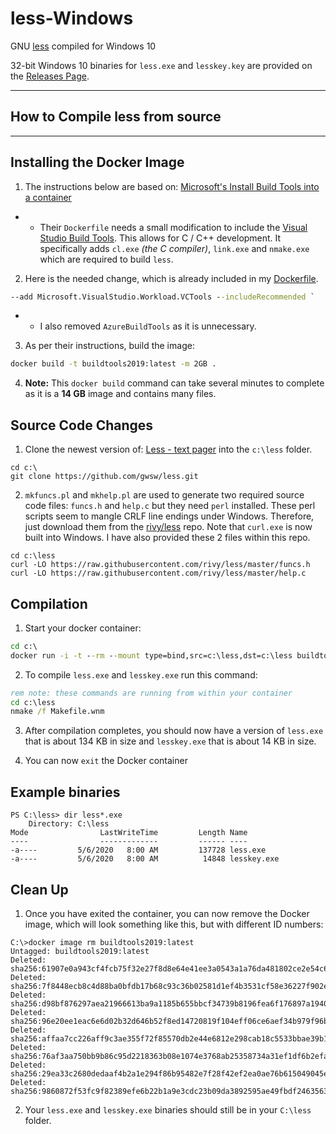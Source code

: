 # less-Windows
GNU [less](https://en.wikipedia.org/wiki/Less_\(Unix\)) compiled for Windows 10

32-bit Windows 10 binaries for `less.exe` and `lesskey.key` are provided on the [Releases Page](https://github.com/jftuga/less-Windows/releases).

___

## How to Compile **less** from source
___

## Installing the Docker Image

1) The instructions below are based on: [Microsoft's Install Build Tools into a container](https://docs.microsoft.com/en-us/visualstudio/install/build-tools-container?view=vs-2019)
* * Their `Dockerfile` needs a small modification to include the [Visual Studio Build Tools](https://devblogs.microsoft.com/cppblog/using-msvc-in-a-docker-container-for-your-c-projects/).  This allows for C / C++ development.  It specifically adds `cl.exe` *(the C compiler)*, `link.exe` and `nmake.exe` which are required to build `less`.

2) Here is the needed change, which is already included in my  [Dockerfile](https://github.com/jftuga/less-Windows/blob/master/Dockerfile).

```bat
--add Microsoft.VisualStudio.Workload.VCTools --includeRecommended `
```
* *  I also removed `AzureBuildTools` as it is unnecessary.

3) As per their instructions, build the image:

```bat
docker build -t buildtools2019:latest -m 2GB .
```

4) **Note:** This `docker build` command can take several minutes to complete as it is a **14 GB** image and contains many files.

## Source Code Changes

1) Clone the newest version of: [Less - text pager](https://github.com/gwsw/less) into the `c:\less` folder.

```
cd c:\
git clone https://github.com/gwsw/less.git
```

2) `mkfuncs.pl` and `mkhelp.pl` are used to generate two required source code files: `funcs.h` and `help.c` but they need `perl` installed. These perl scripts seem to mangle CRLF line endings under Windows.
Therefore, just download them from the [rivy/less](https://github.com/rivy/less) repo. Note that `curl.exe` is now built into Windows. I have also provided these 2 files within this repo.

```
cd c:\less
curl -LO https://raw.githubusercontent.com/rivy/less/master/funcs.h
curl -LO https://raw.githubusercontent.com/rivy/less/master/help.c
```

## Compilation

1) Start your docker container:

```bat
cd c:\
docker run -i -t --rm --mount type=bind,src=c:\less,dst=c:\less buildtools2019
```

2) To compile `less.exe` and `lesskey.exe` run this command:

```bat
rem note: these commands are running from within your container
cd c:\less
nmake /f Makefile.wnm
```

3) After compilation completes, you should now have a version of `less.exe` that is about 134 KB in size and `lesskey.exe` that is about 14 KB in size.

4) You can now `exit` the Docker container

## Example binaries
```
PS C:\less> dir less*.exe
    Directory: C:\less
Mode                LastWriteTime         Length Name
----                -------------         ------ ----
-a----         5/6/2020   8:00 AM         137728 less.exe
-a----         5/6/2020   8:00 AM          14848 lesskey.exe
```

## Clean Up
1) Once you have exited the container, you can now remove the Docker image, which will look something like this, but with different ID numbers:

```
C:\>docker image rm buildtools2019:latest
Untagged: buildtools2019:latest
Deleted: sha256:61907e0a943cf4fcb75f32e27f8d8e64e41ee3a0543a1a76da481802ce2e54c6
Deleted: sha256:7f8448ecb8c4d88ba0bfdb17b68c93c36b02581d1ef4b3531cf58e36227f902e
Deleted: sha256:d98bf876297aea21966613ba9a1185b655bbcf34739b8196fea6f176897a1940
Deleted: sha256:96e20ee1eac6e6d02b32d646b52f8ed14720819f104eff06ce6aef34b979f96b
Deleted: sha256:affaa7cc226aff9c3ae355f72f85570db2e44e6812e298cab18c5533bbae39b1
Deleted: sha256:76af3aa750bb9b86c95d2218363b08e1074e3768ab25358734a31ef1df6b2efa
Deleted: sha256:29ea33c2680dedaaf4b2a1e294f86b95482e7f28f42ef2ea0ae76b615049045e
Deleted: sha256:9860872f53fc9f82389efe6b22b1a9e3cdc23b09da3892595ae49fbdf2463563
```

2) Your `less.exe` and `lesskey.exe` binaries should still be in your `C:\less` folder.
